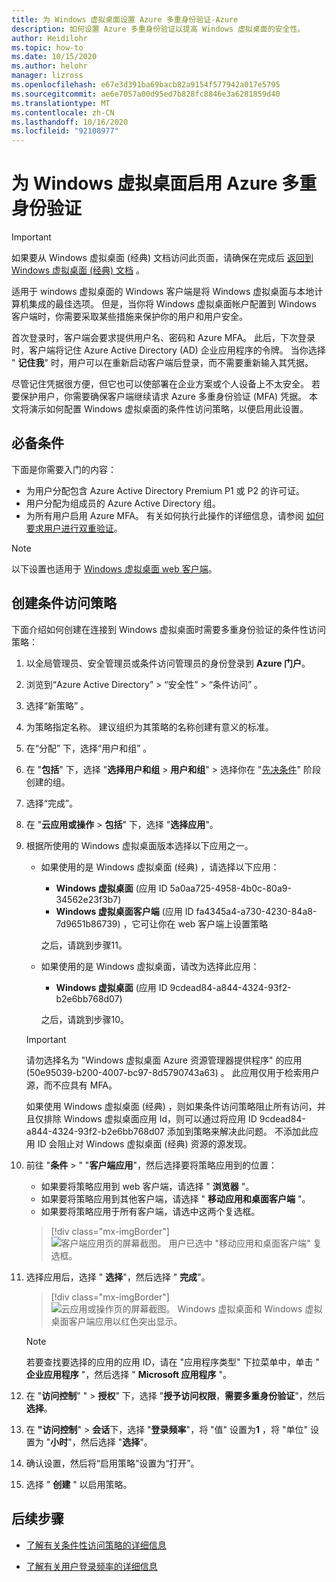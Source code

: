 ```yaml
---
title: 为 Windows 虚拟桌面设置 Azure 多重身份验证-Azure
description: 如何设置 Azure 多重身份验证以提高 Windows 虚拟桌面的安全性。
author: Heidilohr
ms.topic: how-to
ms.date: 10/15/2020
ms.author: helohr
manager: lizross
ms.openlocfilehash: e67e3d391ba69bacb82a9154f577942a017e5795
ms.sourcegitcommit: ae6e7057a00d95ed7b828fc8846e3a6281859d40
ms.translationtype: MT
ms.contentlocale: zh-CN
ms.lasthandoff: 10/16/2020
ms.locfileid: "92108977"
---
```

# <a name="enable-azure-multi-factor-authentication-for-windows-virtual-desktop"></a>为 Windows 虚拟桌面启用 Azure 多重身份验证

>[!IMPORTANT]
> 如果要从 Windows 虚拟桌面 (经典) 文档访问此页面，请确保在完成后 [返回到 Windows 虚拟桌面 (经典) 文档](./virtual-desktop-fall-2019/tenant-setup-azure-active-directory.md) 。

适用于 windows 虚拟桌面的 Windows 客户端是将 Windows 虚拟桌面与本地计算机集成的最佳选项。 但是，当你将 Windows 虚拟桌面帐户配置到 Windows 客户端时，你需要采取某些措施来保护你的用户和用户安全。

首次登录时，客户端会要求提供用户名、密码和 Azure MFA。 此后，下次登录时，客户端将记住 Azure Active Directory (AD) 企业应用程序的令牌。 当你选择 " **记住我**" 时，用户可以在重新启动客户端后登录，而不需要重新输入其凭据。

尽管记住凭据很方便，但它也可以使部署在企业方案或个人设备上不太安全。 若要保护用户，你需要确保客户端继续请求 Azure 多重身份验证 (MFA) 凭据。 本文将演示如何配置 Windows 虚拟桌面的条件性访问策略，以便启用此设置。

## <a name="prerequisites"></a>必备条件

下面是你需要入门的内容：

- 为用户分配包含 Azure Active Directory Premium P1 或 P2 的许可证。
- 用户分配为组成员的 Azure Active Directory 组。
- 为所有用户启用 Azure MFA。 有关如何执行此操作的详细信息，请参阅 [如何要求用户进行双重验证](../active-directory/authentication/howto-mfa-userstates.md#view-the-status-for-a-user)。

> [!NOTE]
> 以下设置也适用于 [Windows 虚拟桌面 web 客户端](https://rdweb.wvd.microsoft.com/webclient/index.html)。

## <a name="create-a-conditional-access-policy"></a>创建条件访问策略

下面介绍如何创建在连接到 Windows 虚拟桌面时需要多重身份验证的条件性访问策略：

1. 以全局管理员、安全管理员或条件访问管理员的身份登录到 **Azure 门户**。
2. 浏览到“Azure Active Directory” > “安全性” > “条件访问”    。
3. 选择“新策略”  。
4. 为策略指定名称。 建议组织为其策略的名称创建有意义的标准。
5. 在“分配”  下，选择“用户和组”  。
6. 在 "**包括**" 下，选择 "**选择用户和组**  >  **用户和组**" > 选择你在 "[先决条件](#prerequisites)" 阶段创建的组。
7. 选择“完成”。
8. 在 "**云应用或操作**  >  **包括**" 下，选择 "**选择应用**"。
9. 根据所使用的 Windows 虚拟桌面版本选择以下应用之一。
   
   - 如果使用的是 Windows 虚拟桌面 (经典) ，请选择以下应用：
       
       - **Windows 虚拟桌面** (应用 ID 5a0aa725-4958-4b0c-80a9-34562e23f3b7) 
       - **Windows 虚拟桌面客户端** (应用 ID fa4345a4-a730-4230-84a8-7d9651b86739) ，它可让你在 web 客户端上设置策略
       
        之后，请跳到步骤11。

   - 如果使用的是 Windows 虚拟桌面，请改为选择此应用：
       
       -  **Windows 虚拟桌面** (应用 ID 9cdead84-a844-4324-93f2-b2e6bb768d07) 
       
        之后，请跳到步骤10。

   >[!IMPORTANT]
   > 请勿选择名为 "Windows 虚拟桌面 Azure 资源管理器提供程序" 的应用 (50e95039-b200-4007-bc97-8d5790743a63) 。 此应用仅用于检索用户源，而不应具有 MFA。
   > 
   > 如果使用 Windows 虚拟桌面 (经典) ，则如果条件访问策略阻止所有访问，并且仅排除 Windows 虚拟桌面应用 Id，则可以通过将应用 ID 9cdead84-a844-4324-93f2-b2e6bb768d07 添加到策略来解决此问题。 不添加此应用 ID 会阻止对 Windows 虚拟桌面 (经典) 资源的源发现。

10. 前往 "**条件**  >  " "**客户端应用**"，然后选择要将策略应用到的位置：
    
    - 如果要将策略应用到 web 客户端，请选择 " **浏览器** "。
    - 如果要将策略应用到其他客户端，请选择 " **移动应用和桌面客户端** "。
    - 如果要将策略应用于所有客户端，请选中这两个复选框。
   
    > [!div class="mx-imgBorder"]
    > ![客户端应用页的屏幕截图。 用户已选中 "移动应用和桌面客户端" 复选框。](media/select-apply.png)

11. 选择应用后，选择 " **选择**"，然后选择 " **完成**"。

    > [!div class="mx-imgBorder"]
    > ![云应用或操作页的屏幕截图。 Windows 虚拟桌面和 Windows 虚拟桌面客户端应用以红色突出显示。](media/cloud-apps-enterprise.png)

    >[!NOTE]
    >若要查找要选择的应用的应用 ID，请在 "应用程序类型" 下拉菜单中，单击 " **企业应用程序** "，然后选择 " **Microsoft 应用程序** "。

12. 在 "**访问控制**" "  >  **授权**" 下，选择 "**授予访问权限**，**需要多重身份验证**"，然后**选择**。
13. 在 **"访问控制**"  >  **会话**下，选择 "**登录频率**"，将 "值" 设置为**1** ，将 "单位" 设置为 "**小时**"，然后选择 "**选择**"。
14. 确认设置，然后将“启用策略”设置为“打开”。 
15. 选择 " **创建** " 以启用策略。

## <a name="next-steps"></a>后续步骤

- [了解有关条件性访问策略的详细信息](../active-directory/conditional-access/concept-conditional-access-policies.md)

- [了解有关用户登录频率的详细信息](../active-directory/conditional-access/howto-conditional-access-session-lifetime.md#user-sign-in-frequency)
